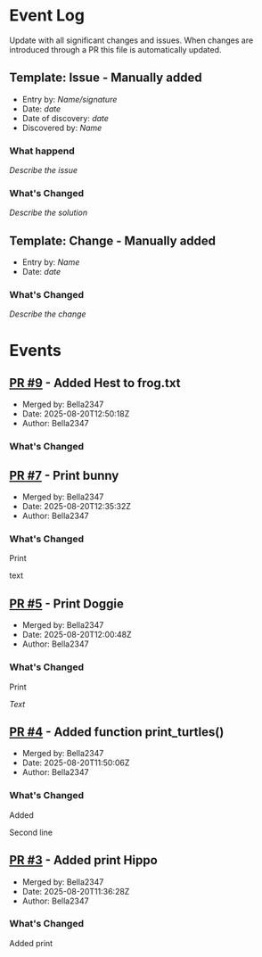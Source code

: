 # Event Log

Update with all significant changes and issues. When changes are introduced through a PR this file is automatically updated.

## Template: Issue - Manually added

- Entry by: *Name/signature*
- Date: *date*
- Date of discovery: *date*
- Discovered by: *Name*

### What happend

*Describe the issue*

### What's Changed

*Describe the solution*

## Template: Change - Manually added

- Entry by: *Name*
- Date: *date*

### What's Changed

*Describe the change*

# Events


## [PR #9](https://github.com/Bella2347/test-repo/pull/9) - Added Hest to frog.txt

- Merged by: Bella2347
- Date: 2025-08-20T12:50:18Z
- Author: Bella2347

### What's Changed


## [PR #7](https://github.com/Bella2347/test-repo/pull/7) - Print bunny

- Merged by: Bella2347
- Date: 2025-08-20T12:35:32Z
- Author: Bella2347

### What's Changed

Print 

text

## [PR #5](https://github.com/Bella2347/test-repo/pull/5) - Print Doggie

- Merged by: Bella2347
- Date: 2025-08-20T12:00:48Z
- Author: Bella2347

### What's Changed

Print 

_Text_

## [PR #4](https://github.com/Bella2347/test-repo/pull/4) - Added function print_turtles()

- Merged by: Bella2347
- Date: 2025-08-20T11:50:06Z
- Author: Bella2347

### What's Changed

Added 

Second line

## [PR #3](https://github.com/Bella2347/test-repo/pull/3) - Added print Hippo

- Merged by: Bella2347
- Date: 2025-08-20T11:36:28Z
- Author: Bella2347

### What's Changed

Added print 
